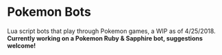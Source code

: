 # Pokemon Bots
Lua script bots that play through Pokemon games, a WIP as of 4/25/2018.
**Currently working on a Pokemon Ruby & Sapphire bot, suggestions welcome!**
